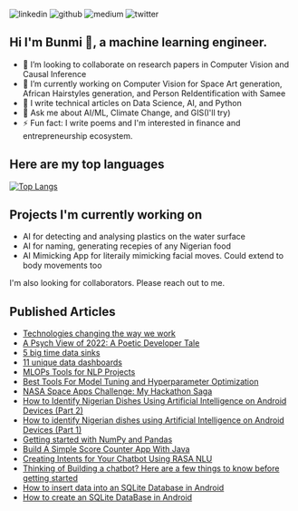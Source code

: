 
![linkedin](https://img.shields.io/badge/Linkedin-0e76a8?style=for-the-badge&logo=Linkedin&logoColor=white)
![github](https://img.shields.io/badge/Github-000000?style=for-the-badge&logo=Github&logoColor=white)
![medium](https://img.shields.io/badge/Medium-000000?style=for-the-badge&logo=Medium&logoColor=white)
![twitter](https://img.shields.io/badge/Twitter-informational?style=for-the-badge&logo=Twitter&logoColor=white)

## Hi I'm Bunmi 👋, a machine learning engineer.

- 👯 I’m looking to collaborate on research papers in Computer Vision and Causal Inference
- 🔭 I’m currently working on Computer Vision for Space Art generation, African Hairstyles generation, and Person ReIdentification with Samee
- 🌱 I write technical articles on Data Science, AI, and Python
- 💬 Ask me about AI/ML, Climate Change, and GIS(I'll try) 
- ⚡ Fun fact: I write poems and I'm interested in finance and entrepreneurship ecosystem.

## Here are my top languages
[![Top Langs](https://github-readme-stats.vercel.app/api/top-langs/?username=bumie-e&layout=compact&langs_count=8)](https://github.com/anuraghazra/github-readme-stats)

## Projects I'm currently working on
- AI for detecting and analysing plastics on the water surface
- AI for naming, generating recepies of any Nigerian food
- AI Mimicking App for literaily mimicking facial moves. Could extend to body movements too

I'm also looking for collaborators. Please reach out to me.

## Published Articles
- [Technologies changing the way we work]( https://medium.com/@akinremibunmi111/technologies-changing-the-way-we-work-ad91c7d3fa3f )
- [A Psych View of 2022: A Poetic Developer Tale]( https://medium.com/@akinremibunmi111/a-psych-view-of-2022-a-poetic-developer-tales-e1030308c816 )
- [5 big time data sinks]( https://blog.dataiku.com/the-5-biggest-data-time-sinks )
- [11 unique data dashboards](https://ikigailabs.medium.com/11-unique-designs-to-inspire-your-next-dashboard-f19e2fb57243)
- [MLOPs Tools for NLP Projects](https://neptune.ai/blog/mlops-tools-for-nlp-projects)
- [Best Tools For Model Tuning and Hyperparameter Optimization](https://neptune.ai/blog/best-tools-for-model-tuning-and-hyperparameter-optimization)
- [NASA Space Apps Challenge: My Hackathon Saga](https://medium.com/@akinremibunmi111/nasa-space-apps-challenge-my-hackathon-saga-453dd3ff201d)
- [How to Identify Nigerian Dishes Using Artificial Intelligence on Android Devices (Part 2)](https://medium.com/cometheartbeat/how-to-identify-nigerian-dishes-using-artificial-intelligence-on-android-devices-part-2-133dcac3a89d)
- [How to identify Nigerian dishes using Artificial Intelligence on Android Devices (Part 1)](https://medium.com/cometheartbeat/how-to-identify-nigerian-dishes-using-artificial-intelligence-on-android-devices-part-1-4ca03f1c656a)
- [Getting started with NumPy and Pandas](https://medium.com/aiplusoau/getting-started-with-numpy-and-pandas-bc80de19536e)
- [Build A Simple Score Counter App With Java](https://medium.com/@akinremibunmi111/build-a-simple-score-counter-app-with-java-994e83532d08)
- [Creating Intents for Your Chatbot Using RASA NLU](https://medium.com/@akinremibunmi111/creating-intents-for-your-chatbot-using-rasa-nlu-1c2b9e695e17)
- [Thinking of Building a chatbot? Here are a few things to know before getting started](https://medium.com/@akinremibunmi111/thinking-of-building-a-chatbot-here-are-a-few-things-to-know-before-getting-started-37d79cda5234)
- [How to insert data into an SQLite Database in Android](https://medium.com/@akinremibunmi111/how-to-insert-data-into-an-sqlite-database-in-android-dd0081cc5d08)
- [How to create an SQLite DataBase in Android](https://medium.com/@akinremibunmi111/how-to-create-an-sqlite-database-in-android-177f252a4eca)

<!--
**bumie-e/bumie-e** is a ✨ _special_ ✨ repository because its `README.md` (this file) appears on your GitHub profile.
[![Anurag's GitHub stats](https://github-readme-stats.vercel.app/api?username=bumie-e&show_icons=true&theme=radical)](https://github.com/anuraghazra/github-readme-stats)
Here are some ideas to get you started:

- 🔭 I’m currently working on ...
- 🌱 I’m currently learning ...
- 👯 I’m looking to collaborate on ...
- 🤔 I’m looking for help with ...
- 💬 Ask me about ...
- 📫 How to reach me: ...
- 😄 Pronouns: ...
- ⚡ Fun fact: ...
-->
